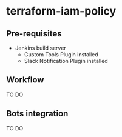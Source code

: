 # terraform-iam-policy

## Pre-requisites
* Jenkins build server
  * Custom Tools Plugin installed
  * Slack Notification Plugin installed

## Workflow
TO DO

## Bots integration
TO DO